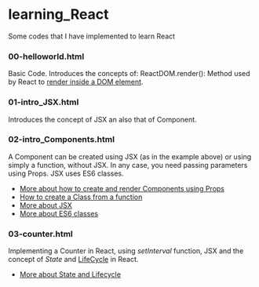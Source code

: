 # learning_React
Some codes that I have implemented to learn React

### 00-helloworld.html
Basic Code.
Introduces the concepts of:
ReactDOM.render(): Method used by React to <a href="https://reactjs.org/docs/rendering-elements.html#rendering-an-element-into-the-dom">render inside a DOM element</a>.

### 01-intro_JSX.html
Introduces the concept of JSX an also that of Component.

### 02-intro_Components.html
A Component can be created using JSX (as in the example above) or using simply a function, without JSX. In any case, you need passing parameters using Props.
JSX uses ES6 classes.
* <a href="https://reactjs.org/docs/components-and-props.html">More about how to create and render Components using Props<a/>
* <a href="https://reactjs.org/docs/state-and-lifecycle.html#converting-a-function-to-a-class">How to create a Class from a function<a/>
* <a href="https://reactjs.org/docs/introducing-jsx.html">More about JSX</a>
* <a href="https://developer.mozilla.org/en-US/docs/Web/JavaScript/Reference/Classes">More about ES6 classes</a>


### 03-counter.html
Implementing a Counter in React, using <i>setInterval</i> function, JSX and the concept of <i>State</i> and <a href="https://reactjs.org/docs/state-and-lifecycle.html#adding-lifecycle-methods-to-a-class">LifeCycle</a> in React.
* <a href="https://reactjs.org/docs/state-and-lifecycle.html">More about State and Lifecycle</a>




